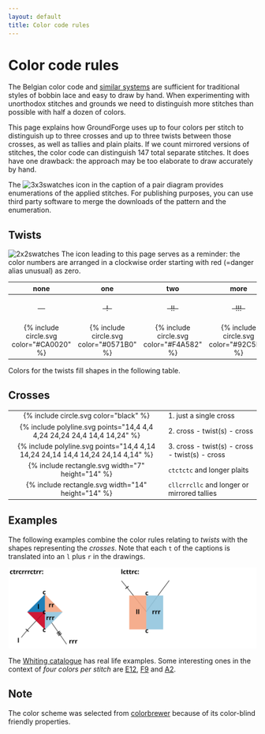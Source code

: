 ```yaml
---
layout: default
title: Color code rules
---
```


Color code rules
================

The Belgian color code and [similar systems](Color-Code) are sufficient for traditional styles of bobbin lace and easy to draw by hand.
When experimenting with unorthodox stitches and grounds we need to distinguish more stitches than possible with half a dozen of colors.

This page explains how GroundForge uses up to four colors per stitch to
distinguish up to three crosses and up to three twists
between those crosses, as well as tallies and plain plaits.
If we count mirrored versions of stitches, the color code can distinguish 147 total
separate stitches. It does have one drawback: the approach may be too elaborate to 
draw accurately by hand.

The ![3x3swatches](/GroundForge/images/swatches.png) icon in the caption of a pair diagram
provides enumerations of the applied stitches. 
For publishing purposes, you can use third party software to merge
the downloads of the pattern and the enumeration.

Twists
------

![2x2swatches](/GroundForge/images/to-color-rules.png) The icon leading to this page serves as a reminder:
the color numbers are arranged in a clockwise order starting with red (=danger alias unusual) as zero.

| none| one | two | more | |
| :---: | :---: | :---: | :---: | :--- |
| ~~&nbsp;&nbsp;&nbsp;&nbsp;~~ | ~~&nbsp; ! &nbsp;~~ | ~~&nbsp; !! &nbsp;~~ | ~~&nbsp; !!! &nbsp;~~ | twists between stitches |
| {% include circle.svg color="#CA0020" %}  | {% include circle.svg color="#0571B0" %} | {% include circle.svg color="#F4A582" %} | {% include circle.svg color="#92C5DE" %} | twists between crosses |

Colors for the twists fill shapes in the following table.

Crosses
-------

| | |
| :---: | :--- |
| {% include circle.svg color="black" %} | 1. just a single cross |
| {% include polyline.svg points="14,4 4,4 4,24 24,24 24,4 14,4 14,24" %} | 2. cross - twist(s) - cross |
| {% include polyline.svg points="14,4 4,14 14,24 24,14 14,4 14,24 24,14 4,14" %} | 3. cross - twist(s) - cross - twist(s) - cross |
| {% include rectangle.svg width="7" height="14" %} | `ctctctc` and longer plaits |
| {% include rectangle.svg width="14" height="14" %} | `cllcrrcllc` and longer or mirrored tallies |

Examples
--------

The following examples combine the color rules relating to _twists_ with the shapes representing the _crosses_.
Note that each `t` of the captions is translated into an `l` plus `r` in the drawings.

![](images/examples.svg)

The [Whiting catalogue](gw-lace-to-gf) has real life examples. 
Some interesting ones in the context of _four colors per stitch_ are
[E12](/GroundForge/tiles?whiting=E12_P167&patchWidth=20&patchHeight=20&h1=ct&c1=ctctt&a1=ctctt&i2=ctrct&h2=ct&g2=ct&f2=ct&e2=ctlct&h3=ct&g3=ct&f3=ct&b3=ctctt&i4=ctrct&h4=ct&g4=ct&f4=ct&e4=ctlct&f5=ct&c5=ctct&a5=ctct&j6=ctrct&i6=ct&h6=ct&g6=ctct&f6=ct&e6=ct&d6=ctlct&i7=ct&e7=ct&j8=ct&i8=ct&h8=ctlct&f8=ctrct&e8=ct&d8=ct&c8=ctlct&a8=ctrct&j9=ct&d9=ct&j10=ct&i10=ctlct&e10=ctrct&d10=ct&c10=ct&b10=ctct&a10=ct&tile=7-4----7--,x-xwaaa1cy,-5-x-788-x,y-wxa111cx,7-4--7----,x-x2a1cdd6,x-x-7---4-,8-1a1c-b8d,---7-x-x-4,d3a1cx-xb8&footsideStitch=ctctt&tileStitch=ct&headsideStitch=ctctt&shiftColsSW=-5&shiftRowsSW=10&shiftColsSE=5&shiftRowsSE=10),
[F9](/GroundForge/tiles?whiting=F9_P185&patchWidth=26&patchHeight=26&m1=ctc&e1=ctc&o3=llcttctt&k3=cttctt&g3=ctcrrrctc&e3=ctc&c3=ctcllctc&g4=ctc&e4=ctc&i5=llctctt&g5=ctc&e5=ctc&c5=ctc&a5=rrctctt&e6=ctc&c6=ctc&o7=cttctt&k7=cttctt&g7=ctcrrctcrr&e7=ctc&c7=ctcllctcll&tile=--x-5-x---x-c-x-,-----w-----y-w--,--g-g-c---b---c-,---w8-mv-yx---xw,h-g-f-f-5-x---x-,-w8-mv---w-----y,--f-f-c---c---b-,--xw--x---xw-yx-&footsideStitch=ctctt&tileStitch=ctc&headsideStitch=ctctt&shiftColsSW=-8&shiftRowsSW=8&shiftColsSE=8&shiftRowsSE=8)
and [A2](/GroundForge/tiles?whiting=A2_P71&tile=831,4-7,-5-&headside=d,-,c,-&footside=b,-,a,-&footsideStitch=ctctt&patchWidth=9&patchHeight=10&k1=lctctt&d1=ct&c1=ctct&b1=ct&a1=rctctt&d2=ctct&b2=ctct&k3=lctctt&c3=ctct&a3=rctctt&tileStitch=ctct&headsideStitch=ctctt&shiftColsSW=-2&shiftRowsSW=2&shiftColsSE=2&shiftRowsSE=2).

Note
----

The color scheme was selected from [colorbrewer](https://colorbrewer2.org/?type=diverging&scheme=RdBu&n=5)
because of its color-blind friendly properties.
